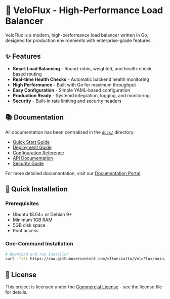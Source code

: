# 🚀 VeloFlux - High-Performance Load Balancer

VeloFlux is a modern, high-performance load balancer written in Go, designed for production environments with enterprise-grade features.

## ✨ Features

- **Smart Load Balancing** - Round-robin, weighted, and health-check based routing
- **Real-time Health Checks** - Automatic backend health monitoring
- **High Performance** - Built with Go for maximum throughput
- **Easy Configuration** - Simple YAML-based configuration
- **Production Ready** - Systemd integration, logging, and monitoring
- **Security** - Built-in rate limiting and security headers

## 📚 Documentation

All documentation has been centralized in the [`docs/`](docs/) directory:

- [Quick Start Guide](docs/quickstart.md)
- [Deployment Guide](docs/deployment.md)
- [Configuration Reference](docs/configuration.md)
- [API Documentation](docs/api.md)
- [Security Guide](docs/security.md)

For more detailed documentation, visit our [Documentation Portal](docs/README.md).

## 🚀 Quick Installation

### Prerequisites
- Ubuntu 18.04+ or Debian 9+
- Minimum 1GB RAM
- 5GB disk space
- Root access

### One-Command Installation

```bash
# Download and run installer
curl -fsSL https://raw.githubusercontent.com/eltonciatto/VeloFlux/main/install.sh | sudo bash
```

## 📄 License

This project is licensed under the [Commercial License](docs/commercial_license.md) - see the license file for details.
